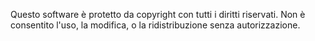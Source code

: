 Questo software è protetto da copyright con tutti i diritti riservati. 
Non è consentito l'uso, la modifica, o la ridistribuzione senza autorizzazione.
